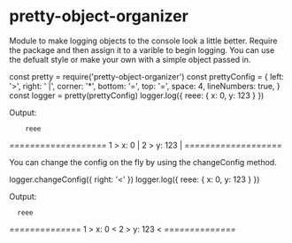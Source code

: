 # pretty-object-organizer

Module to make logging objects to the console look a little better.
Require the package and then assign it to a varible to begin logging.
You can use the defualt style or make your own with a simple object passed in.

const pretty = require('pretty-object-organizer')
const prettyConfig = {
	left: '>',
	right: '     |',
	corner: '*',
	bottom: '=',
	top: '=',
	space: 4,
	lineNumbers: true,
}
const logger = pretty(prettyConfig)
logger.log({ reee: { x: 0, y: 123 } })

Output:

        reee
*===================*
1  > x:      0      |
2  > y:    123      |
*===================*

You can change the config on the fly by using the changeConfig method.

logger.changeConfig({ right: '<' })
logger.log({ reee: { x: 0, y: 123 } })

Output:

      reee
*==============*
1  > x:      0 <
2  > y:    123 <
*==============*
